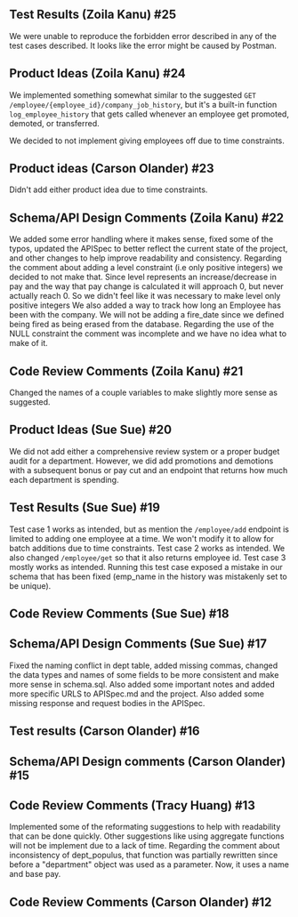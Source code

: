 ## Test Results (Zoila Kanu) #25 

We were unable to reproduce the forbidden error described in any of the test cases described. It looks like the error might be caused by Postman.

## Product Ideas (Zoila Kanu) #24
We implemented something somewhat similar to the suggested `GET /employee/{employee_id}/company_job_history`, but it's a built-in function `log_employee_history` that gets called whenever an employee get promoted, demoted, or transferred.

We decided to not implement giving employees off due to time constraints. 


## Product ideas (Carson Olander) #23 

Didn't add either product idea due to time constraints.

## Schema/API Design Comments (Zoila Kanu) #22 

We added some error handling where it makes sense, fixed some of the typos, updated the APISpec to better reflect the current state of the project, and other changes to help improve readability and consistency. Regarding the comment about adding a level constraint (i.e only positive integers) we decided to not make that. Since level represents an increase/decrease in pay and the way that pay change is calculated it will approach 0, but never actually reach 0. So we didn't feel like it was necessary to make level only positive integers We also added a way to track how long an Employee has been with the company. We will not be adding a fire_date since we defined being fired as being erased from the database. Regarding the use of the NULL constraint the comment was incomplete and we have no idea what to make of it.

## Code Review Comments (Zoila Kanu) #21 

Changed the names of a couple variables to make slightly more sense as suggested.

## Product Ideas (Sue Sue) #20 

We did not add either a comprehensive review system or a proper budget audit for a department. However, we did add promotions and demotions with a subsequent bonus or pay cut and an endpoint that returns how much each department is spending.

## Test Results (Sue Sue) #19 

Test case 1 works as intended, but as mention the `/employee/add` endpoint is limited to adding one employee at a time. We won't modify it to allow for batch additions due to time constraints.
Test case 2 works as intended. We also changed `/employee/get` so that it also returns employee id.
Test case 3 mostly works as intended. Running this test case exposed a mistake in our schema that has been fixed (emp_name in the history was mistakenly set to be unique).

## Code Review Comments (Sue Sue) #18 



## Schema/API Design Comments (Sue Sue) #17 

Fixed the naming conflict in dept table, added missing commas, changed the data types and names of some fields to be more consistent and make more sense in schema.sql. Also added some important notes and added more specific URLS to APISpec.md and the project. Also added some missing response and request bodies in the APISpec.

## Test results (Carson Olander) #16 



## Schema/API Design comments (Carson Olander) #15 



## Code Review Comments (Tracy Huang) #13 

Implemented some of the reformating suggestions to help with readability that can be done quickly. Other suggestions like using aggregate functions will not be implement due to a lack of time. Regarding the comment about inconsistency of dept_populus, that function was partially rewritten since before a "department" object was used as a parameter. Now, it uses a name and base pay.

## Code Review Comments (Carson Olander) #12

